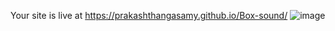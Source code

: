 Your site is live at https://prakashthangasamy.github.io/Box-sound/
![image](https://user-images.githubusercontent.com/98002602/229030703-df411c1d-5a65-4780-abba-b783807247f0.png)



